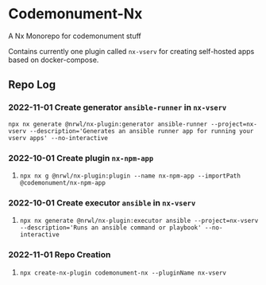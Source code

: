 # Codemonument-Nx

A Nx Monorepo for codemonument stuff

Contains currently one plugin called `nx-vserv` for creating self-hosted apps based on docker-compose.

## Repo Log

### 2022-11-01 Create generator `ansible-runner` in `nx-vserv`

`npx nx generate @nrwl/nx-plugin:generator ansible-runner --project=nx-vserv --description='Generates an ansible runner app for running your vserv apps' --no-interactive`

### 2022-10-01 Create plugin `nx-npm-app`

1. `npx nx g @nrwl/nx-plugin:plugin --name nx-npm-app --importPath @codemonument/nx-npm-app`

### 2022-10-01 Create executor `ansible` in `nx-vserv`

1. `npx nx generate @nrwl/nx-plugin:executor ansible --project=nx-vserv --description='Runs an ansible command or playbook' --no-interactive`

### 2022-11-01 Repo Creation

1. `npx create-nx-plugin codemonument-nx --pluginName nx-vserv`
